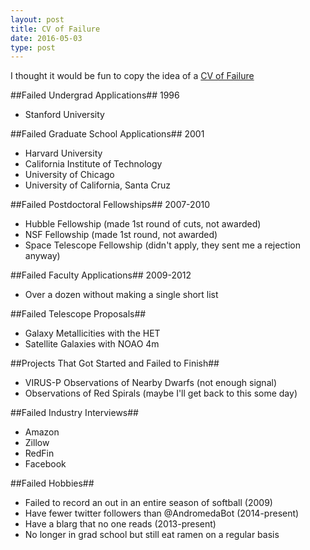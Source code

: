 ```yaml
---
layout: post
title: CV of Failure
date: 2016-05-03
type: post
---
```


I thought it would be fun to copy the idea of a [CV of Failure](http://www.princeton.edu/haushofer/Johannes_Haushofer_CV_of_Failures.pdf)

##Failed Undergrad Applications##
1996

* Stanford University

##Failed Graduate School Applications##
2001

* Harvard University
* California Institute of Technology
* University of Chicago
* University of California, Santa Cruz

##Failed Postdoctoral Fellowships##
2007-2010

* Hubble Fellowship (made 1st round of cuts, not awarded)
* NSF Fellowship (made 1st round, not awarded)
* Space Telescope Fellowship (didn't apply, they sent me a rejection anyway)

##Failed Faculty Applications##
2009-2012

* Over a dozen without making a single short list

##Failed Telescope Proposals##
* Galaxy Metallicities with the HET
* Satellite Galaxies with NOAO 4m

##Projects That Got Started and Failed to Finish##
* VIRUS-P Observations of Nearby Dwarfs (not enough signal)
* Observations of Red Spirals (maybe I'll get back to this some day)

##Failed Industry Interviews##
* Amazon
* Zillow
* RedFin
* Facebook

##Failed Hobbies##
* Failed to record an out in an entire season of softball (2009)
* Have fewer twitter followers than @AndromedaBot (2014-present)
* Have a blarg that no one reads (2013-present)
* No longer in grad school but still eat ramen on a regular basis

